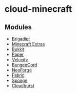 # cloud-minecraft

## Modules

<div class="grid cards" markdown>

- [Brigadier](./brigadier.md)
- [Minecraft Extras](./minecraft-extras.md)
- [Bukkit](./bukkit.md)
- [Paper](./paper.md)
- [Velocity](./velocity.md)
- [BungeeCord](./bungee.md)
- [NeoForge](./neoforge.md)
- [Fabric](./fabric.md)
- [Sponge](./sponge.md)
- [Cloudburst](./cloudburst.md)

</div>
